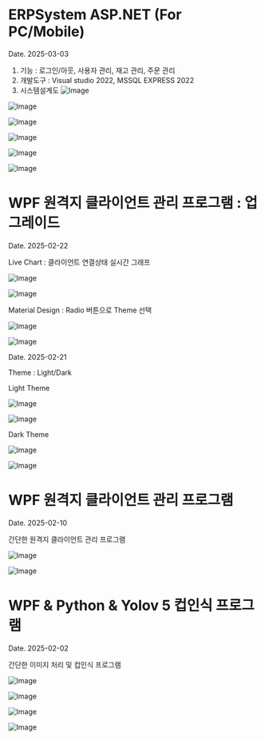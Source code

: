 # ERPSystem ASP.NET (For PC/Mobile)

Date. 2025-03-03

1) 기능 : 로그인/아웃, 사용자 관리, 재고 관리, 주문 관리
2) 개발도구 : Visual studio 2022, MSSQL EXPRESS 2022
3) 시스템설계도
![Image](https://github.com/user-attachments/assets/fabc545a-10b0-4140-8eb0-a16b7b753fad)

![Image](https://github.com/user-attachments/assets/954258ad-273e-455e-ba38-e9fc13944e92)

![Image](https://github.com/user-attachments/assets/35c962a9-593c-4ded-bdbe-d222e3a3bb57)

![Image](https://github.com/user-attachments/assets/46fcdbf7-4fec-4945-bf4f-0f9ac4e9f43e)

![Image](https://github.com/user-attachments/assets/912aad24-969b-410e-aa20-d4b862c4fff9)

![Image](https://github.com/user-attachments/assets/912aad24-969b-410e-aa20-d4b862c4fff9)

# WPF 원격지 클라이언트 관리 프로그램 : 업그레이드 
Date. 2025-02-22

Live Chart : 클라이언트 연결상태 실시간 그래프

![Image](https://github.com/user-attachments/assets/dd3cdeaa-2b25-4aa3-a22c-c96b0ca06778)

![Image](https://github.com/user-attachments/assets/3981930c-5a36-4f70-bf99-76c187990677)

Material Design : Radio 버튼으로 Theme 선택 

![Image](https://github.com/user-attachments/assets/40d3bd99-24f7-4232-a659-bda54cf1346c)

![Image](https://github.com/user-attachments/assets/6f08be74-d283-452d-a3f2-37a0c9f6fc15)

Date. 2025-02-21

Theme : Light/Dark

Light Theme

![Image](https://github.com/user-attachments/assets/d50b5baa-06a8-4d46-8b7a-4f566aba7edc)

![Image](https://github.com/user-attachments/assets/4f3c35f2-1a2d-41be-8cae-22578a319141)

Dark Theme

![Image](https://github.com/user-attachments/assets/f07ed740-e86a-4706-aac0-125c86d35001)

![Image](https://github.com/user-attachments/assets/f4b78529-80e9-4e82-9055-a388768e0f2c)

# WPF 원격지 클라이언트 관리 프로그램
Date. 2025-02-10

간단한 원격지 클라이언트 관리 프로그램

![Image](https://github.com/user-attachments/assets/08be3b6b-61bc-4957-bf7d-5e3a315023db)

![Image](https://github.com/user-attachments/assets/1fd76d08-e129-41c6-b08d-a89038645427)

# WPF & Python & Yolov 5 컵인식 프로그램
Date. 2025-02-02

간단한 이미지 처리 및 컵인식 프로그램

![Image](https://github.com/user-attachments/assets/cbda6002-e48c-4199-bd0c-b5a337ff9bf9)

![Image](https://github.com/user-attachments/assets/12a3c6d0-4b0f-4b87-a6c1-7e3996e1acdf)

![Image](https://github.com/user-attachments/assets/add47a4b-971b-42e4-97ca-219456f8e90d)

![Image](https://github.com/user-attachments/assets/70e76a13-78ec-47ef-9502-e231353ee1f5)


